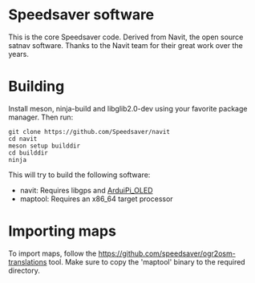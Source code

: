 # Speedsaver software #

This is the core Speedsaver code. Derived from Navit, the open source satnav software. Thanks to the Navit team for their great work over the years.

# Building #

Install meson, ninja-build and libglib2.0-dev using your favorite package manager. Then run:

```
git clone https://github.com/Speedsaver/navit
cd navit
meson setup builddir
cd builddir
ninja
```

This will try to build the following software:

- navit: Requires libgps and [ArduiPi_OLED](https://github.com/Speedsaver/ArduiPi_OLED)
- maptool: Requires an x86_64 target processor

# Importing maps #

To import maps, follow the https://github.com/speedsaver/ogr2osm-translations tool. Make sure to copy the 'maptool' binary to the required directory.
